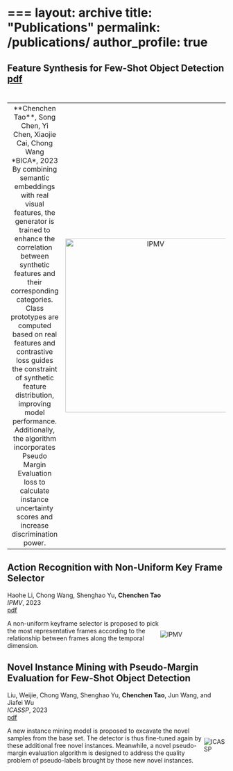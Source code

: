===
layout: archive
title: "Publications"
permalink: /publications/
author_profile: true
===
**Feature Synthesis for Few-Shot Object Detection**  [pdf](http://16422004.github.io/files/bica.pdf)<br /><br />
---
<table>
    <tr>
        <td ><center>**Chenchen Tao**, Song Chen, Yi Chen, Xiaojie Cai, Chong Wang<br />
*BICA*, 2023<br />
By combining semantic embeddings with real visual features, the generator
is trained to enhance the correlation between synthetic features and their
corresponding categories. Class prototypes are computed based on real
features and contrastive loss guides the constraint of synthetic feature
distribution, improving model performance. Additionally, the algorithm
incorporates Pseudo Margin Evaluation loss to calculate instance uncertainty scores and increase discrimination power.
  </center></td>
        <td ><center> <img src="https://16422004.github.io/images/bica.PNG" alt="IPMV" width='400px'></center></td>
    </tr>
</table>

</div>
  <div style="width:30%">
   
  </div>
</div>

**Action Recognition with Non-Uniform Key Frame Selector**<br />
---
Haohe Li, Chong Wang, Shenghao Yu, **Chenchen Tao**<br />
*IPMV*, 2023<br />
[pdf](http://16422004.github.io/files/ipmv.pdf)<br />

<div style="display: flex; align-items: center;">
  <div style="width:70%">
    A non-uniform keyframe selector is proposed to pick the most representative frames according to the relationship between frames along the temporal dimension.
  </div>
  <div style="width:30%">
    <img src="https://16422004.github.io/images/ipmv.PNG" alt="IPMV">
  </div>
</div>

**Novel Instance Mining with Pseudo-Margin Evaluation for Few-Shot Object Detection**<br />
---
Liu, Weijie, Chong Wang, Shenghao Yu, **Chenchen Tao**, Jun Wang, and Jiafei Wu<br />
*ICASSP*, 2023<br />
[pdf](http://16422004.github.io/files/icassp.pdf)<br />

<div style="display: flex; align-items: center;">
  <div style="width：70%">
    A new instance mining model is proposed to excavate the novel samples from the base set. The detector 
    is thus fine-tuned again by these additional free novel 
    instances. Meanwhile, a novel pseudo-margin evaluation
    algorithm is designed to address the quality problem of 
    pseudo-labels brought by those new novel instances.
  </div>
  <div style="width：70%">
    <img src="https://16422004.github.io/images/icassp.PNG" alt="ICASSP">
  </div>
</div>
